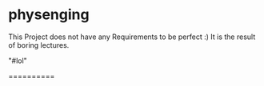 physenging
==========

This Project does not have any Requirements to be perfect :) It is the result of boring lectures.

"#lol"

==========
